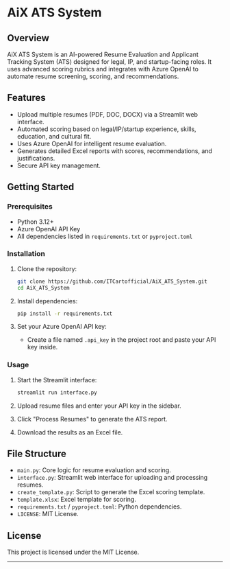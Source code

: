 # AiX ATS System

## Overview

AiX ATS System is an AI-powered Resume Evaluation and Applicant Tracking System (ATS) designed for legal, IP, and startup-facing roles. It uses advanced scoring rubrics and integrates with Azure OpenAI to automate resume screening, scoring, and recommendations.

## Features

- Upload multiple resumes (PDF, DOC, DOCX) via a Streamlit web interface.
- Automated scoring based on legal/IP/startup experience, skills, education, and cultural fit.
- Uses Azure OpenAI for intelligent resume evaluation.
- Generates detailed Excel reports with scores, recommendations, and justifications.
- Secure API key management.

## Getting Started

### Prerequisites

- Python 3.12+
- Azure OpenAI API Key
- All dependencies listed in `requirements.txt` or `pyproject.toml`

### Installation

1. Clone the repository:
   ```sh
   git clone https://github.com/ITCartofficial/AiX_ATS_System.git
   cd AiX_ATS_System
   ```

2. Install dependencies:
   ```sh
   pip install -r requirements.txt
   ```

3. Set your Azure OpenAI API key:
   - Create a file named `.api_key` in the project root and paste your API key inside.

### Usage

1. Start the Streamlit interface:
   ```sh
   streamlit run interface.py
   ```

2. Upload resume files and enter your API key in the sidebar.

3. Click "Process Resumes" to generate the ATS report.

4. Download the results as an Excel file.

## File Structure

- `main.py`: Core logic for resume evaluation and scoring.
- `interface.py`: Streamlit web interface for uploading and processing resumes.
- `create_template.py`: Script to generate the Excel scoring template.
- `template.xlsx`: Excel template for scoring.
- `requirements.txt` / `pyproject.toml`: Python dependencies.
- `LICENSE`: MIT License.

## License

This project is licensed under the MIT License.

---